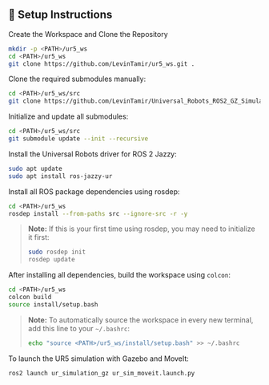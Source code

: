 ## 🔧 Setup Instructions

Create the Workspace and Clone the Repository

```bash
mkdir -p <PATH>/ur5_ws
cd <PATH>/ur5_ws
git clone https://github.com/LevinTamir/ur5_ws.git .
```

Clone the required submodules manually:

```bash
cd <PATH>/ur5_ws/src
git clone https://github.com/LevinTamir/Universal_Robots_ROS2_GZ_Simulation.git ur_simulation_gz
```

Initialize and update all submodules:

```bash
cd <PATH>/ur5_ws/src
git submodule update --init --recursive
```

Install the Universal Robots driver for ROS 2 Jazzy:

```bash
sudo apt update
sudo apt install ros-jazzy-ur
```

Install all ROS package dependencies using rosdep:

```bash
cd <PATH>/ur5_ws
rosdep install --from-paths src --ignore-src -r -y
```

> **Note:** If this is your first time using rosdep, you may need to initialize it first:
> ```bash
> sudo rosdep init
> rosdep update
> ```

After installing all dependencies, build the workspace using `colcon`:

```bash
cd <PATH>/ur5_ws
colcon build
source install/setup.bash
```

> **Note:** To automatically source the workspace in every new terminal, add this line to your `~/.bashrc`:
> ```bash
> echo "source <PATH>/ur5_ws/install/setup.bash" >> ~/.bashrc
> ```

To launch the UR5 simulation with Gazebo and MoveIt:

```bash
ros2 launch ur_simulation_gz ur_sim_moveit.launch.py
```
